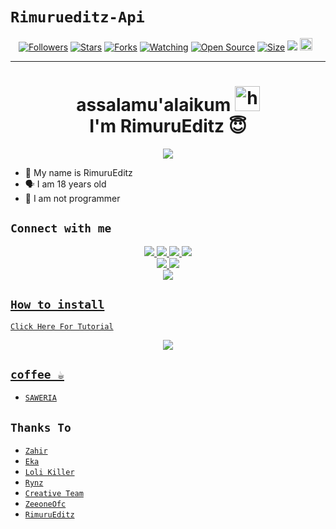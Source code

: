 # ```Rimurueditz-Api```
<p align="center">
<a href="https://github.com/rimurueditz/followers"><img title="Followers" src="https://img.shields.io/github/followers/rimurueditz?color=red&style=flat-square"></a>
<a href="https://github.com/rimurueditz/api-rimurueditz/stargazers/"><img title="Stars" src="https://img.shields.io/github/stars/rimurueditz/api-rimurueditz?color=blue&style=flat-square"></a>
<a href="https://github.com/rimurueditz/api-rimurueditz/network/members"><img title="Forks" src="https://img.shields.io/github/forks/rimurueditz/api-rimurueditz?color=red&style=flat-square"></a>
<a href="https://github.com/rimurueditz/api-rimurueditz/watchers"><img title="Watching" src="https://img.shields.io/github/watchers/rimurueditz/api-rimurueditz?label=Watchers&color=blue&style=flat-square"></a>
<a href="https://github.com/rimurueditz/Rest-api-rimuru"><img title="Open Source" src="https://badges.frapsoft.com/os/v2/open-source.svg?v=103"></a>
<a href="https://github.com/rimurueditz/Rest-api-rimuru/"><img title="Size" src="https://img.shields.io/github/repo-size/rimurueditz/Rest-api-rimuru?style=flat-square&color=green"></a>
<a href="https://hits.seeyoufarm.com"><img src="https://hits.seeyoufarm.com/api/count/incr/badge.svg?url=https%3A%2F%2Fgithub.com%2Frimurueditz%2FRest-api-rimuru&count_bg=%2379C83D&title_bg=%23555555&icon=probot.svg&icon_color=%2300FF6D&title=hits&edge_flat=false"/></a>
<a href="https://github.com/rimurueditz/Rest-api-rimuru/graphs/commit-activity"><img height="20" src="https://img.shields.io/badge/Maintained%3F-yes-green.svg"></a>&nbsp;&nbsp;
</p>
<p align='center'>
    </p>

-------
<h1 align="center">assalamu'alaikum <img src="https://user-images.githubusercontent.com/1303154/88677602-1635ba80-d120-11ea-84d8-d263ba5fc3c0.gif" width="40px" alt="hi"><br>I'm RimuruEditz 😇 </h1>
<p align="center">
  <img src="https://c.top4top.io/p_2255ymkjm0.jpg" /></>
</p>

- 👼 My name is RimuruEditz 
- 🗣️ I am 18 years old 
- 🔭 I am not programmer

## ```Connect with me```
<p align="center">
  <a href="https://instagram.com/ahmaad_2912"><img src="https://img.shields.io/badge/Instagram-E4405F?style=for-the-badge&logo=instagram&logoColor=white"/> 
  <a href="https://wa.me/message/6285221604446"><img src="https://img.shields.io/badge/WhatsApp-25D366?style=for-the-badge&logo=whatsapp&logoColor=white" />
  <a href="https://www.facebook.com/profile.php?id=Bg_Al29"><img src="https://img.shields.io/badge/Facebook-%234267B2.svg?&style=for-the-badge&logo=facebook&logoColor=white" />
  <a href="https://t.me/rimurueditz"><img src="https://img.shields.io/badge/Telegram-%230088cc.svg?&style=for-the-badge&logo=telegram&logoColor=white" /> <br>
  <a href="https://github.com/rimurueditz"><img src="https://img.shields.io/badge/-GitHub-black?style=flat-square&logo=github" /> 
  <a href="https://youtube.com/c/RimuruEditz"><img src="https://img.shields.io/youtube.com/c/subscribers/RimuruEditz?style=social" /> <br>
  <a href="https://komarev.com/ghpvc/?username=rimurueditz&color=blue&style=flat-square&label=Profile+Dilihat"><img src="https://komarev.com/ghpvc/?username=rimurueditz&color=blue&style=flat-square&label=Profile+Dilihat" />

</p>

## ```How to install```

[`Click Here For Tutorial`](https://youtu.be/BCY6V2PDDEA)<br>

<p align="center">
  <a href="https://youtu.be/BCY6V2PDDEA"><img src="https://telegra.ph/file/a5f2d77a88420560ed8c5.jpg" />
</p>


## ```coffee ☕```

- [`SAWERIA`](https://saweria.co/RimuruEditz)

## ```Thanks To```

- [`Zahir`]()
- [`Eka`]()
- [`Loli Killer`]()
- [`Rynz`]()
- [`Creative Team`]()
- [`ZeeoneOfc`]()
- [`RimuruEditz`]()
